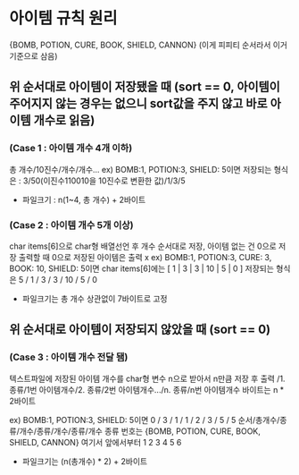 # 아이템 규칙 원리

{BOMB, POTION, CURE, BOOK, SHIELD, CANNON}
(이게 피피티 순서라서 이거 기준으로 삼음)

## 위 순서대로 아이템이 저장됐을 때 (sort == 0, 아이템이 주어지지 않는 경우는 없으니 sort값을 주지 않고 바로 아이템 개수로 읽음)
### (Case 1 : 아이템 개수 4개 이하)
총 개수/10진수/개수/개수...
ex) BOMB:1, POTION:3, SHIELD: 5이면 
저장되는 형식은 : 3/50(이진수110010을 10진수로 변환한 값)/1/3/5

- 파일크기 : n(1~4, 총 개수) + 2바이트

### (Case 2 : 아이템 개수 5개 이상)
char items[6]으로 char형 배열선언 후 개수 순서대로 저장, 아이템 없는 건 0으로 저장
출력할 때 0으로 저장된 아이템은 출력 x
ex) BOMB:1, POTION:3, CURE: 3, BOOK: 10, SHIELD: 5이면 
char items[6]에는 [ 1 | 3 | 3 | 10 | 5 | 0 ]
저장되는 형식은 5 / 1 / 3 / 3 / 10 / 5 / 0

- 파일크기는 총 개수 상관없이 7바이트로 고정

## 위 순서대로 아이템이 저장되지 않았을 때 (sort == 0)
### (Case 3 : 아이템 개수 전달 됌)
텍스트파일에 저장된 아이템 개수를 char형 변수 n으로 받아서 n만큼 저장 후 출력
/1. 종류/1번 아이템개수/2. 종류/2번 아이템개수.../n. 종류/n번 아이템개수
바이트는 n * 2바이트

ex) BOMB:1, POTION:3, SHIELD: 5이면
0 / 3 / 1 / 1 / 2 / 3 / 5 / 5
순서/총개수/종류/개수/종류/개수/종류/개수
종류 번호는 {BOMB, POTION, CURE, BOOK, SHIELD, CANNON} 여기서 앞에서부터 1 2 3 4 5 6

- 파일크기는 (n(총개수) * 2) + 2바이트
